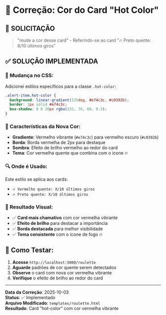 # 🎨 Correção: Cor do Card "Hot Color"

## 🎯 **SOLICITAÇÃO**

> "mude a cor desse card" - Referindo-se ao card "🔥 Preto quente: 8/10 últimos giros"

## ✅ **SOLUÇÃO IMPLEMENTADA**

### 🔧 **Mudança no CSS:**

Adicionei estilos específicos para a classe `.hot-color`:

```css
.alert-item.hot-color {
  background: linear-gradient(135deg, #e74c3c, #c0392b);
  border: 2px solid #e74c3c;
  box-shadow: 0 0 20px rgba(231, 76, 60, 0.3);
}
```

### 🎨 **Características da Nova Cor:**

- **Gradiente**: Vermelho vibrante (`#e74c3c`) para vermelho escuro (`#c0392b`)
- **Borda**: Borda vermelha de 2px para destaque
- **Sombra**: Efeito de brilho vermelho ao redor do card
- **Tema**: Cor vermelha quente que combina com o ícone 🔥

### 🔍 **Onde é Usado:**

Este estilo se aplica aos cards:

- `🔥 Vermelho quente: X/10 últimos giros`
- `🔥 Preto quente: X/10 últimos giros`

### 🎯 **Resultado Visual:**

- ✅ **Card mais chamativo** com cor vermelha vibrante
- ✅ **Efeito de brilho** para destacar a importância
- ✅ **Borda destacada** para melhor visibilidade
- ✅ **Tema consistente** com o ícone de fogo 🔥

## 🚀 **Como Testar:**

1. **Acesse** `http://localhost:5000/roulette`
2. **Aguarde** padrões de cor quente serem detectados
3. **Observe** o card com nova cor vermelha vibrante
4. **Verifique** o efeito de brilho ao redor do card

---

**Data da Correção**: 2025-10-03  
**Status**: ✅ Implementado  
**Arquivo Modificado**: `templates/roulette.html`  
**Resultado**: Card "hot-color" com cor vermelha vibrante
